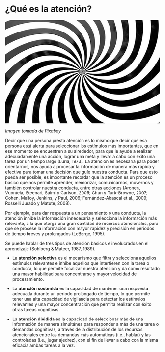 # ¿Qué es la atención?


![dibujo cinético](img/optical-deception-813729_640.jpg)


_Imagen tomada de Pixabay_

  
Decir que una persona presta atención es lo mismo que decir que esa persona está alerta para seleccionar los estímulos más importantes, que en ese momento se encuentren a su alrededor, para que le ayude a realizar adecuadamente una acción, lograr una meta y llevar a cabo con éxito una tarea por un tiempo largo (Luria, 1973). La atención es necesaria para poder orientarnos, nos ayuda a procesar la información de manera más rápida y efectiva para tomar una decisión que guíe nuestra conducta. Para que esto pueda ser posible, es importante recordar que la atención es un proceso básico que nos permite aprender, memorizar, comunicarnos, movernos y también controlar nuestra conducta, entre otras acciones (Aronen, Vuontela, Steenari, Salmi y Carlson, 2005; Chun y Turk-Browne, 2007; Cohen, Malloy, Jenkins, y Paul, 2006; Fernández-Abascal et al., 2009; Rosselli Jurado y Matute, 2008).

  
Por ejemplo, para dar respuesta a un pensamiento o una conducta, la atención inhibe la información innecesaria y selecciona la información más relevante, a la que otorga una gran cantidad de recursos atencionales, para que se procese la información con mayor rapidez y precisión en periodos de tiempo breves y prolongados (LeBerge, 1995). 

Se puede hablar de tres tipos de atención básicos e involucrados en el aprendizaje (Sohlberg & Mateer, 1987, 1989).

*   La **atención selectiva** es el mecanismo que filtra y selecciona aquellos estímulos relevantes e inhibe aquellos que interfieren con la tarea o conducta, lo que permite focalizar nuestra atención y da como resultado una mayor habilidad para concentrarse y mayor velocidad de procesamiento.
    
*   La **atención sostenida** es la capacidad de mantener una respuesta adecuada durante un periodo prolongado de tiempo, lo que permite tener una alta capacidad de vigilancia para detectar los estímulos relevantes y una mayor concentración que permita realizar con éxito otras tareas cognitivas.
    
*   La **atención dividida** es la capacidad de seleccionar más de una información de manera simultánea para responder a más de una tarea o demandas cognitivas, a través de la distribución de los recursos atencionales entre las demandas más automáticas (i.e., hablar) y las controladas (i.e., jugar ajedrez), con el fin de llevar a cabo con la misma eficacia ambas tareas a la vez.